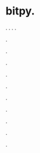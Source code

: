 # bitpy.
.
.
.
.












.






















































.
























.



























.

















































































.































































.































































































.















.


































































.







.
